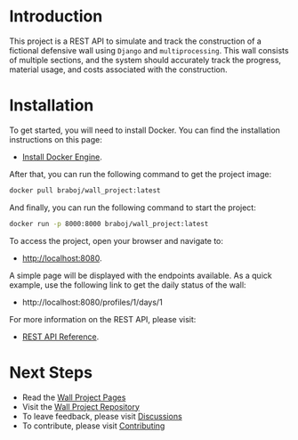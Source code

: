 # Introduction

This project is a REST API to simulate and track the construction of a fictional 
defensive wall using `Django` and `multiprocessing`. This wall consists of
multiple sections, and the system should accurately track the progress, 
material usage, and costs associated with the construction.

# Installation

To get started, you will need to install Docker. You can find the installation
instructions on this page:

- [Install Docker Engine](https://docs.docker.com/engine/install/). 

After that, you can run the following command to get the project image:

```bash
docker pull braboj/wall_project:latest
```

And finally, you can run the following command to start the project:

```bash
docker run -p 8000:8000 braboj/wall_project:latest
```

To access the project, open your browser and navigate to:

- [http://localhost:8080](http://localhost:8080). 

A simple page will be displayed with the endpoints available. As a quick 
example, use the following link to get the daily status of the wall:

- http://localhost:8080/profiles/1/days/1

For more information on the REST API, please visit:
- [REST API Reference](https://braboj.github.io/the-great-wall/rest_api/).

# Next Steps
 - Read the [Wall Project Pages](https://braboj.github.io/the-great-wall/)
 - Visit the [Wall Project Repository](https://github.com/braboj/the-great-wall)
 - To leave feedback, please visit [Discussions](https://github.com/braboj/the-great-wall/discussions)
 - To contribute, please visit [Contributing](CONTRIBUTING.md)